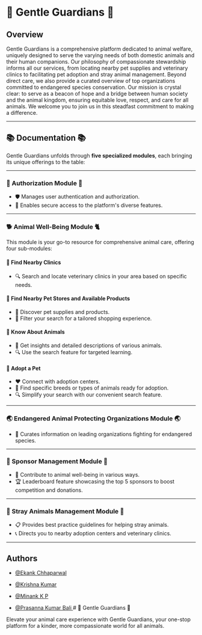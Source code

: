 
# 🐾 Gentle Guardians 🐾

## Overview

Gentle Guardians is a comprehensive platform dedicated to animal welfare, uniquely designed to serve the varying needs of both domestic animals and their human companions. Our philosophy of compassionate stewardship informs all our services, from locating nearby pet supplies and veterinary clinics to facilitating pet adoption and stray animal management. Beyond direct care, we also provide a curated overview of top organizations committed to endangered species conservation. Our mission is crystal clear: to serve as a beacon of hope and a bridge between human society and the animal kingdom, ensuring equitable love, respect, and care for all animals. We welcome you to join us in this steadfast commitment to making a difference.





---

## 📚 Documentation 📚

Gentle Guardians unfolds through **five specialized modules**, each bringing its unique offerings to the table:

---

### 🔐 Authorization Module 🔐

- 🛡 Manages user authentication and authorization.
- 🎯 Enables secure access to the platform's diverse features.

---

### 🐕 Animal Well-Being Module 🐈

This module is your go-to resource for comprehensive animal care, offering four sub-modules:

#### 🏥 Find Nearby Clinics

- 🔍 Search and locate veterinary clinics in your area based on specific needs.

#### 🛒 Find Nearby Pet Stores and Available Products

- 🎁 Discover pet supplies and products.
- 🧐 Filter your search for a tailored shopping experience.

#### 📘 Know About Animals

- 🐾 Get insights and detailed descriptions of various animals.
- 🔍 Use the search feature for targeted learning.

#### 🏡 Adopt a Pet

- ❤️ Connect with adoption centers.
- 🐶 Find specific breeds or types of animals ready for adoption.
- 🔍 Simplify your search with our convenient search feature.

---

### 🌏 Endangered Animal Protecting Organizations Module 🌏

- 🦏 Curates information on leading organizations fighting for endangered species.

---

### 💸 Sponsor Management Module 💸

- 🥇 Contribute to animal well-being in various ways.
- 🏆 Leaderboard feature showcasing the top 5 sponsors to boost competition and donations.

---

### 🐾 Stray Animals Management Module 🐾

- 📋 Provides best practice guidelines for helping stray animals.
- 📞 Directs you to nearby adoption centers and veterinary clinics.

---

## Authors

- [@Ekank Chhaparwal](https://github.com/ekankchhaparwal)

- [@Krishna Kumar](https://github.com/krishna-9394)

- [@Minank K P](https://github.com/Minank-KP)

- [@Prasanna Kumar Bali ](https://github.com/prasannakumarbali)# 🐾 Gentle Guardians 🐾

Elevate your animal care experience with Gentle Guardians, your one-stop platform for a kinder, more compassionate world for all animals.
